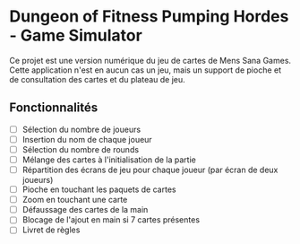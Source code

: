 # Dungeon of Fitness Pumping Hordes - Game Simulator

Ce projet est une version numérique du jeu de cartes de Mens Sana Games.
Cette application n'est en aucun cas un jeu, mais un support de pioche et de consultation des cartes et du plateau de jeu.


## Fonctionnalités
- [ ] Sélection du nombre de joueurs
- [ ] Insertion du nom de chaque joueur
- [ ] Sélection du nombre de rounds
- [ ] Mélange des cartes à l'initialisation de la partie
- [ ] Répartition des écrans de jeu pour chaque joueur (par écran de deux joueurs)
- [ ] Pioche en touchant les paquets de cartes
- [ ] Zoom en touchant une carte
- [ ] Défaussage des cartes de la main
- [ ] Blocage de l'ajout en main si 7 cartes présentes
- [ ] Livret de règles